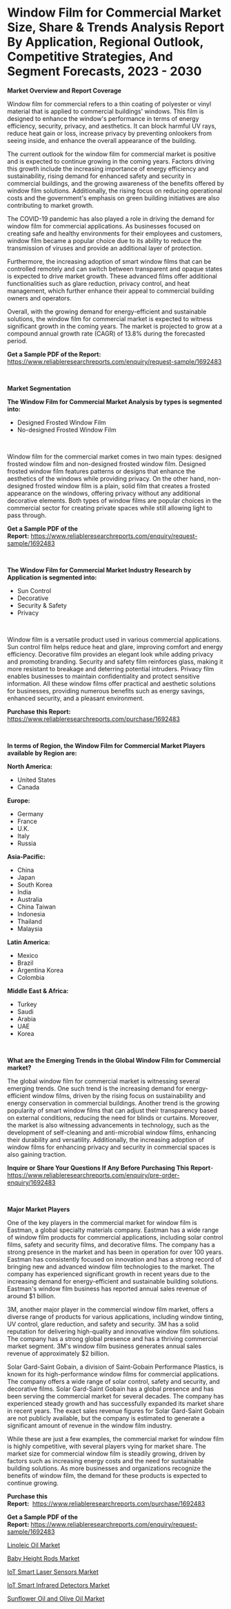 <p><h1>Window Film for Commercial Market Size, Share & Trends Analysis Report By Application, Regional Outlook, Competitive Strategies, And Segment Forecasts, 2023 - 2030</h1></p><p><strong>Market Overview and Report Coverage</strong></p>
<p><p>Window film for commercial refers to a thin coating of polyester or vinyl material that is applied to commercial buildings' windows. This film is designed to enhance the window's performance in terms of energy efficiency, security, privacy, and aesthetics. It can block harmful UV rays, reduce heat gain or loss, increase privacy by preventing onlookers from seeing inside, and enhance the overall appearance of the building. </p><p>The current outlook for the window film for commercial market is positive and is expected to continue growing in the coming years. Factors driving this growth include the increasing importance of energy efficiency and sustainability, rising demand for enhanced safety and security in commercial buildings, and the growing awareness of the benefits offered by window film solutions. Additionally, the rising focus on reducing operational costs and the government's emphasis on green building initiatives are also contributing to market growth.</p><p>The COVID-19 pandemic has also played a role in driving the demand for window film for commercial applications. As businesses focused on creating safe and healthy environments for their employees and customers, window film became a popular choice due to its ability to reduce the transmission of viruses and provide an additional layer of protection.</p><p>Furthermore, the increasing adoption of smart window films that can be controlled remotely and can switch between transparent and opaque states is expected to drive market growth. These advanced films offer additional functionalities such as glare reduction, privacy control, and heat management, which further enhance their appeal to commercial building owners and operators.</p><p>Overall, with the growing demand for energy-efficient and sustainable solutions, the window film for commercial market is expected to witness significant growth in the coming years. The market is projected to grow at a compound annual growth rate (CAGR) of 13.8% during the forecasted period.</p></p>
<p><strong>Get a Sample PDF of the Report:</strong> <a href="https://www.reliableresearchreports.com/enquiry/request-sample/1692483">https://www.reliableresearchreports.com/enquiry/request-sample/1692483</a></p>
<p>&nbsp;</p>
<p><strong>Market Segmentation</strong></p>
<p><strong>The Window Film for Commercial Market Analysis by types is segmented into:</strong></p>
<p><ul><li>Designed Frosted Window Film</li><li>No-designed Frosted Window Film</li></ul></p>
<p>&nbsp;</p>
<p><p>Window film for the commercial market comes in two main types: designed frosted window film and non-designed frosted window film. Designed frosted window film features patterns or designs that enhance the aesthetics of the windows while providing privacy. On the other hand, non-designed frosted window film is a plain, solid film that creates a frosted appearance on the windows, offering privacy without any additional decorative elements. Both types of window films are popular choices in the commercial sector for creating private spaces while still allowing light to pass through.</p></p>
<p><strong>Get a Sample PDF of the Report:</strong>&nbsp;<a href="https://www.reliableresearchreports.com/enquiry/request-sample/1692483">https://www.reliableresearchreports.com/enquiry/request-sample/1692483</a></p>
<p>&nbsp;</p>
<p><strong>The Window Film for Commercial Market Industry Research by Application is segmented into:</strong></p>
<p><ul><li>Sun Control</li><li>Decorative</li><li>Security & Safety</li><li>Privacy</li></ul></p>
<p>&nbsp;</p>
<p><p>Window film is a versatile product used in various commercial applications. Sun control film helps reduce heat and glare, improving comfort and energy efficiency. Decorative film provides an elegant look while adding privacy and promoting branding. Security and safety film reinforces glass, making it more resistant to breakage and deterring potential intruders. Privacy film enables businesses to maintain confidentiality and protect sensitive information. All these window films offer practical and aesthetic solutions for businesses, providing numerous benefits such as energy savings, enhanced security, and a pleasant environment.</p></p>
<p><strong>Purchase this Report:</strong>&nbsp; <a href="https://www.reliableresearchreports.com/purchase/1692483">https://www.reliableresearchreports.com/purchase/1692483</a></p>
<p>&nbsp;</p>
<p><strong>In terms of Region, the Window Film for Commercial Market Players available by Region are:</strong></p>
<p>
    <p> <strong> North America: </strong>
        <ul>
            <li>United States</li>
            <li>Canada</li>
        </ul>
        </p> 
    <p> <strong> Europe: </strong>
        <ul>
            <li>Germany</li>
            <li>France</li>
            <li>U.K.</li>
            <li>Italy</li>
            <li>Russia</li>
        </ul>
        </p> 
    <p> <strong> Asia-Pacific: </strong>
        <ul>
            <li>China</li>
            <li>Japan</li>
            <li>South Korea</li>
            <li>India</li>
            <li>Australia</li>
            <li>China Taiwan</li>
            <li>Indonesia</li>
            <li>Thailand</li>
            <li>Malaysia</li>
        </ul>
        </p> 
    <p> <strong> Latin America: </strong>
        <ul>
            <li>Mexico</li>
            <li>Brazil</li>
            <li>Argentina Korea</li>
            <li>Colombia</li>
        </ul>
        </p> 
    <p> <strong> Middle East & Africa: </strong>
        <ul>
            <li>Turkey</li>
            <li>Saudi</li>
            <li>Arabia</li>
            <li>UAE</li>
            <li>Korea</li>
        </ul>
    </p>
    </p>
<p>&nbsp;</p>
<p><strong>What are the Emerging Trends in the Global Window Film for Commercial market?</strong></p>
<p><p>The global window film for commercial market is witnessing several emerging trends. One such trend is the increasing demand for energy-efficient window films, driven by the rising focus on sustainability and energy conservation in commercial buildings. Another trend is the growing popularity of smart window films that can adjust their transparency based on external conditions, reducing the need for blinds or curtains. Moreover, the market is also witnessing advancements in technology, such as the development of self-cleaning and anti-microbial window films, enhancing their durability and versatility. Additionally, the increasing adoption of window films for enhancing privacy and security in commercial spaces is also gaining traction.</p></p>
<p><strong>Inquire or Share Your Questions If Any Before Purchasing This Report</strong>- <a href="https://www.reliableresearchreports.com/enquiry/pre-order-enquiry/1692483">https://www.reliableresearchreports.com/enquiry/pre-order-enquiry/1692483</a></p>
<p>&nbsp;</p>
<p><strong>Major Market Players</strong></p>
<p><p>One of the key players in the commercial market for window film is Eastman, a global specialty materials company. Eastman has a wide range of window film products for commercial applications, including solar control films, safety and security films, and decorative films. The company has a strong presence in the market and has been in operation for over 100 years. Eastman has consistently focused on innovation and has a strong record of bringing new and advanced window film technologies to the market. The company has experienced significant growth in recent years due to the increasing demand for energy-efficient and sustainable building solutions. Eastman's window film business has reported annual sales revenue of around $1 billion.</p><p>3M, another major player in the commercial window film market, offers a diverse range of products for various applications, including window tinting, UV control, glare reduction, and safety and security. 3M has a solid reputation for delivering high-quality and innovative window film solutions. The company has a strong global presence and has a thriving commercial market segment. 3M's window film business generates annual sales revenue of approximately $2 billion.</p><p>Solar Gard-Saint Gobain, a division of Saint-Gobain Performance Plastics, is known for its high-performance window films for commercial applications. The company offers a wide range of solar control, safety and security, and decorative films. Solar Gard-Saint Gobain has a global presence and has been serving the commercial market for several decades. The company has experienced steady growth and has successfully expanded its market share in recent years. The exact sales revenue figures for Solar Gard-Saint Gobain are not publicly available, but the company is estimated to generate a significant amount of revenue in the window film industry.</p><p>While these are just a few examples, the commercial market for window film is highly competitive, with several players vying for market share. The market size for commercial window film is steadily growing, driven by factors such as increasing energy costs and the need for sustainable building solutions. As more businesses and organizations recognize the benefits of window film, the demand for these products is expected to continue growing.</p></p>
<p><strong>Purchase this Report:</strong>&nbsp;&nbsp;<a href="https://www.reliableresearchreports.com/purchase/1692483">https://www.reliableresearchreports.com/purchase/1692483</a></p>
<p></p>
<p><strong>Get a Sample PDF of the Report:</strong>&nbsp;<a href="https://www.reliableresearchreports.com/enquiry/request-sample/1692483">https://www.reliableresearchreports.com/enquiry/request-sample/1692483</a></p>
<p><p><a href="https://www.linkedin.com/pulse/linoleic-oil-market-challenges-opportunities-growth-drivers-u7xne/">Linoleic Oil Market</a></p><p><a href="https://www.linkedin.com/pulse/baby-height-rods-market-insights-players-forecast-till-pjs4e/">Baby Height Rods Market</a></p><p><a href="https://medium.com/@helalkhan4512/iot-smart-laser-sensors-market-size-market-outlook-and-market-forecast-2023-to-2030-4b4f0ff57881">IoT Smart Laser Sensors Market</a></p><p><a href="https://medium.com/@dowodis7877/iot-smart-infrared-detectors-market-outlook-industry-overview-and-forecast-2023-to-2030-8c180fca1070">IoT Smart Infrared Detectors Market</a></p><p><a href="https://www.linkedin.com/pulse/sunflower-oil-olive-market-size-2023-2030-global-industrial/">Sunflower Oil and Olive Oil Market</a></p></p>